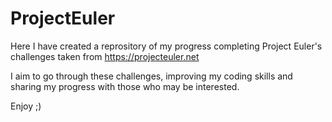 # ProjectEuler
Here I have created a reprository of my progress completing Project Euler's challenges taken from https://projecteuler.net

I aim to go through these challenges, improving my coding skills and sharing my progress with those who may be interested.

Enjoy ;)
